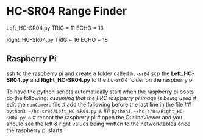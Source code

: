 # HC-SR04 Range Finder 

Left_HC-SR04.py 
    TRIG = 11
    ECHO = 13

Right_HC-SR04.py
    TRIG = 16
    ECHO = 18

## Raspberry Pi
ssh to the raspberry pi and create a folder called ```hc-sr04```
scp the **Left_HC-SR04.py** and **Right_HC-SR04.py** to the *hc-sr04* folder on the raspberry pi

To have the python scripts automatically start when the raspberry pi boots do the following:
    *assuming that the FRC raspberry pi image is being used*
    # edit the ```runCamera``` file
    # add the following before the last line in the file
    ## ```python3 ~/hc-sr04/Left_HC-SR04.py &```
    ## ```python3 ~/hc-sr04/Right_HC-SR04.py &```
    # reboot the raspberry pi
    # open the OutlineViewer and you should see the left & right values being written to the networktables once the raspberry pi starts